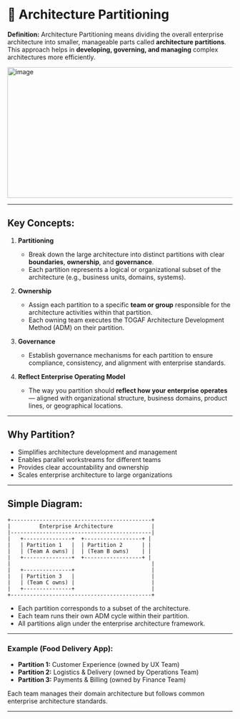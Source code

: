 
# 🧩 Architecture Partitioning

**Definition:**
Architecture Partitioning means dividing the overall enterprise architecture into smaller, manageable parts called **architecture partitions**. This approach helps in **developing, governing, and managing** complex architectures more efficiently.

<img width="524" height="293" alt="image" src="https://github.com/user-attachments/assets/0552fc59-95eb-4640-9180-b61ed60dba6f" />

---

## Key Concepts:

1. **Partitioning**

   * Break down the large architecture into distinct partitions with clear **boundaries**, **ownership**, and **governance**.
   * Each partition represents a logical or organizational subset of the architecture (e.g., business units, domains, systems).

2. **Ownership**

   * Assign each partition to a specific **team or group** responsible for the architecture activities within that partition.
   * Each owning team executes the TOGAF Architecture Development Method (ADM) on their partition.

3. **Governance**

   * Establish governance mechanisms for each partition to ensure compliance, consistency, and alignment with enterprise standards.

4. **Reflect Enterprise Operating Model**

   * The way you partition should **reflect how your enterprise operates** — aligned with organizational structure, business domains, product lines, or geographical locations.

---

## Why Partition?

* Simplifies architecture development and management
* Enables parallel workstreams for different teams
* Provides clear accountability and ownership
* Scales enterprise architecture to large organizations

---

## Simple Diagram:

```
+--------------------------------------------+
|         Enterprise Architecture            |
|--------------------------------------------|
|   +---------------+  +------------------+ |
|   | Partition 1   |  | Partition 2      | |
|   | (Team A owns) |  | (Team B owns)    | |
|   +---------------+  +------------------+ |
|                                            |
|   +---------------+                        |
|   | Partition 3   |                        |
|   | (Team C owns) |                        |
|   +---------------+                        |
+--------------------------------------------+
```

* Each partition corresponds to a subset of the architecture.
* Each team runs their own ADM cycle within their partition.
* All partitions align under the enterprise architecture framework.

---

### Example (Food Delivery App):

* **Partition 1:** Customer Experience (owned by UX Team)
* **Partition 2:** Logistics & Delivery (owned by Operations Team)
* **Partition 3:** Payments & Billing (owned by Finance Team)

Each team manages their domain architecture but follows common enterprise architecture standards.

---


